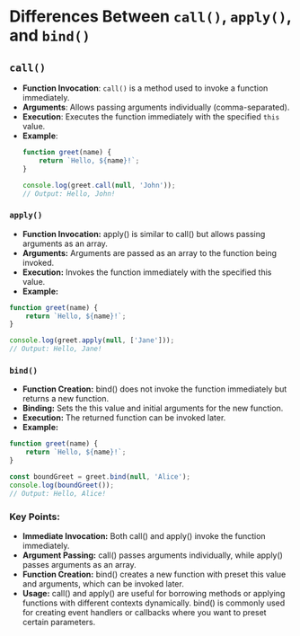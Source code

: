 # Differences Between `call()`, `apply()`, and `bind()`

## `call()`

- **Function Invocation**: `call()` is a method used to invoke a function immediately.
- **Arguments**: Allows passing arguments individually (comma-separated).
- **Execution**: Executes the function immediately with the specified `this` value.
- **Example**:
  ```javascript
  function greet(name) {
      return `Hello, ${name}!`;
  }

  console.log(greet.call(null, 'John'));
  // Output: Hello, John!
  ```
### `apply()`
- **Function Invocation:** apply() is similar to call() but allows passing arguments as an array.
- **Arguments:** Arguments are passed as an array to the function being invoked.
- **Execution:** Invokes the function immediately with the specified this value.
- **Example:**
```javascript
function greet(name) {
    return `Hello, ${name}!`;
}

console.log(greet.apply(null, ['Jane']));
// Output: Hello, Jane!
```
### `bind()`
- **Function Creation:** bind() does not invoke the function immediately but returns a new function.
- **Binding:** Sets the this value and initial arguments for the new function.
- **Execution:** The returned function can be invoked later.
- **Example:**
```javascript
function greet(name) {
    return `Hello, ${name}!`;
}

const boundGreet = greet.bind(null, 'Alice');
console.log(boundGreet());
// Output: Hello, Alice!
```
### Key Points:
- **Immediate Invocation:** Both call() and apply() invoke the function immediately.
- **Argument Passing:** call() passes arguments individually, while apply() passes arguments as an array.
- **Function Creation:** bind() creates a new function with preset this value and arguments, which can be invoked later.
- **Usage:** call() and apply() are useful for borrowing methods or applying functions with different contexts dynamically. bind() is commonly used for creating event handlers or callbacks where you want to preset certain parameters.

